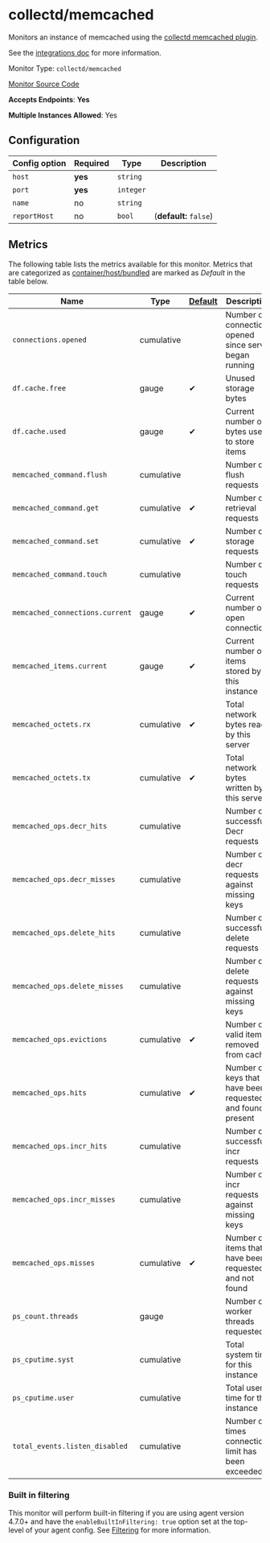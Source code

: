 <!--- GENERATED BY gomplate from scripts/docs/monitor-page.md.tmpl --->

# collectd/memcached

Monitors an instance of memcached using the
[collectd memcached
plugin](https://collectd.org/wiki/index.php/Plugin:memcached).

See the [integrations
doc](https://github.com/signalfx/integrations/tree/master/collectd-memcached)
for more information.


Monitor Type: `collectd/memcached`

[Monitor Source Code](https://github.com/signalfx/signalfx-agent/tree/master/internal/monitors/collectd/memcached)

**Accepts Endpoints**: **Yes**

**Multiple Instances Allowed**: Yes

## Configuration

| Config option | Required | Type | Description |
| --- | --- | --- | --- |
| `host` | **yes** | `string` |  |
| `port` | **yes** | `integer` |  |
| `name` | no | `string` |  |
| `reportHost` | no | `bool` |  (**default:** `false`) |




## Metrics

The following table lists the metrics available for this monitor.
Metrics that are categorized as [container/host/bundled](https://docs.signalfx.com/en/latest/admin-guide/usage.html#about-custom-bundled-and-high-resolution-metrics)
are marked as _Default_ in the table below.

| Name | Type | [Default](https://docs.signalfx.com/en/latest/admin-guide/usage.html#about-custom-bundled-and-high-resolution-metrics) | Description |
| ---  | ---  | ---    | ---         |
| `connections.opened` | cumulative |  | Number of connections opened since server began running |
| `df.cache.free` | gauge | ✔ | Unused storage bytes |
| `df.cache.used` | gauge | ✔ | Current number of bytes used to store items |
| `memcached_command.flush` | cumulative |  | Number of flush requests |
| `memcached_command.get` | cumulative | ✔ | Number of retrieval requests |
| `memcached_command.set` | cumulative | ✔ | Number of storage requests |
| `memcached_command.touch` | cumulative |  | Number of touch requests |
| `memcached_connections.current` | gauge | ✔ | Current number of open connections |
| `memcached_items.current` | gauge | ✔ | Current number of items stored by this instance |
| `memcached_octets.rx` | cumulative | ✔ | Total network bytes read by this server |
| `memcached_octets.tx` | cumulative | ✔ | Total network bytes written by this server |
| `memcached_ops.decr_hits` | cumulative |  | Number of successful Decr requests |
| `memcached_ops.decr_misses` | cumulative |  | Number of decr requests against missing keys |
| `memcached_ops.delete_hits` | cumulative |  | Number of successful delete requests |
| `memcached_ops.delete_misses` | cumulative |  | Number of delete requests against missing keys |
| `memcached_ops.evictions` | cumulative | ✔ | Number of valid items removed from cache |
| `memcached_ops.hits` | cumulative | ✔ | Number of keys that have been requested and found present |
| `memcached_ops.incr_hits` | cumulative |  | Number of successful incr requests |
| `memcached_ops.incr_misses` | cumulative |  | Number of incr requests against missing keys |
| `memcached_ops.misses` | cumulative | ✔ | Number of items that have been requested and not found |
| `ps_count.threads` | gauge |  | Number of worker threads requested |
| `ps_cputime.syst` | cumulative |  | Total system time for this instance |
| `ps_cputime.user` | cumulative |  | Total user time for this instance |
| `total_events.listen_disabled` | cumulative |  | Number of times connection limit has been exceeded |



### Built in filtering
This monitor will perform built-in filtering if you are using agent version
4.7.0+ and have the `enableBuiltInFiltering: true` option set at the top-level
of your agent config.  See
[Filtering](https://docs.signalfx.com/en/latest/integrations/agent/filtering.html)
for more information.


